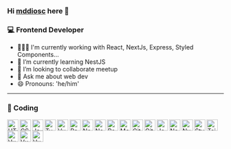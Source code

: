 ### Hi [mddiosc][website] here 👋

### 💻 Frontend Developer

<!-- - 🔭 I’m currently working on [Triggle][trigglesite] -->

- 👨🏻‍💻 I'm currently working with React, NextJs, Express, Styled Components...
- 🌱 I’m currently learning NestJS
- 👯 I’m looking to collaborate meetup
- 💬 Ask me about web dev
- 😄 Pronouns: 'he/him'

---

### 🚀 Coding

<img align="left" alt="HTML5" width="26px" src="https://migueldedioscallesportfolio.s3.eu-west-3.amazonaws.com/skills/html.png" />

<img align="left" alt="CSS3" width="26px" src="https://migueldedioscallesportfolio.s3.eu-west-3.amazonaws.com/skills/css.png" />

<img align="left" alt="JavaScript" width="26px" src="https://migueldedioscallesportfolio.s3.eu-west-3.amazonaws.com/skills/javascript.png" />

<img align="left" alt="TypeScript" width="26px" src="https://migueldedioscallesportfolio.s3.eu-west-3.amazonaws.com/skills/typescript.png" />

<img align="left" alt="Vue" width="26px" src="https://migueldedioscallesportfolio.s3.eu-west-3.amazonaws.com/skills/vue.png" />

<img align="left" alt="React" width="26px" src="https://migueldedioscallesportfolio.s3.eu-west-3.amazonaws.com/skills/react.png" />

<img align="left" alt="Node.js" width="26px" src="https://migueldedioscallesportfolio.s3.eu-west-3.amazonaws.com/skills/node.png" />

<img align="left" alt="Node.js" width="26px" src="https://migueldedioscallesportfolio.s3.eu-west-3.amazonaws.com/skills/express.png" />

<img align="left" alt="PostgreSql" width="26px" src="https://migueldedioscallesportfolio.s3.eu-west-3.amazonaws.com/skills/postgresql.svg" />

<img align="left" alt="MongoDB" width="26px" src="https://migueldedioscallesportfolio.s3.eu-west-3.amazonaws.com/skills/mongo.png" />

<img align="left" alt="Git" width="26px" src="https://migueldedioscallesportfolio.s3.eu-west-3.amazonaws.com/skills/git.png" />

<img align="left" alt="GitHub" width="26px" src="https://migueldedioscallesportfolio.s3.eu-west-3.amazonaws.com/skills/github.png" />

<img align="left" alt="Jest" width="26px" src="https://migueldedioscallesportfolio.s3.eu-west-3.amazonaws.com/skills/jest.svg" />

<img align="left" alt="NextJs" width="26px" src="https://migueldedioscallesportfolio.s3.eu-west-3.amazonaws.com/skills/nextjs.png" />

<img align="left" alt="NuxtJs" width="26px" src="https://migueldedioscallesportfolio.s3.eu-west-3.amazonaws.com/skills/nuxt.png" />

<img align="left" alt="StyledComponents" width="26px" src="https://migueldedioscallesportfolio.s3.eu-west-3.amazonaws.com/skills/styledcomponents.svg" />

<img align="left" alt="Tailwind" width="26px" src="https://migueldedioscallesportfolio.s3.eu-west-3.amazonaws.com/skills/tailwind.png" />

<img align="left" alt="Vuetify" width="26px" src="https://migueldedioscallesportfolio.s3.eu-west-3.amazonaws.com/skills/vuetify.png" />

<img align="left" alt="Vuetify" width="26px" src="https://migueldedioscallesportfolio.s3.eu-west-3.amazonaws.com/skills/docker.png" />

<img align="left" alt="Vuetify" width="26px" src="https://migueldedioscallesportfolio.s3.eu-west-3.amazonaws.com/skills/firebase.png" />

</br>

<!-- Links -->

[website]: https://migueldedioscalles.com
